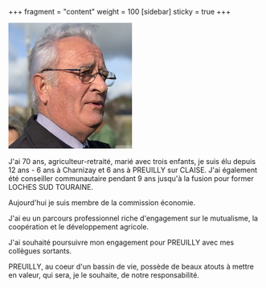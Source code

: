 +++
fragment = "content"
weight = 100
[sidebar]
  sticky = true
+++

<img src="photo.jpg" alt="" class="img-fluid rounded-circle border text-white">

J'ai 70 ans, agriculteur-retraité, marié avec trois enfants, je suis élu depuis 12 ans - 6 ans à Charnizay et 6 ans à 
PREUILLY sur CLAISE. J'ai également été conseiller communautaire pendant
 9 ans jusqu'à la fusion pour former LOCHES SUD TOURAINE. 

Aujourd'hui je suis membre de la commission économie.

J'ai eu un parcours professionnel riche d'engagement sur le mutualisme, la coopération et le développement agricole.

J'ai souhaité poursuivre mon engagement pour PREUILLY avec mes collègues sortants.

PREUILLY, au coeur d'un bassin de vie, possède de beaux atouts à mettre en valeur, qui sera, je le souhaite, de notre responsabilité.
